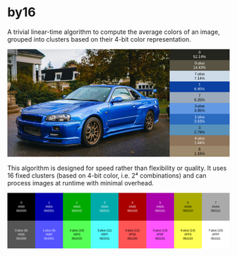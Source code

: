# by16

A trivial linear-time algorithm to compute the average colors of an image, grouped
into clusters based on their 4-bit color representation.

![example skyline r-34](./media/example-skyline-r-34.png)

This algorithm is designed for speed rather than flexibility or quality. It uses
16 fixed clusters (based on 4-bit color, i.e. 2⁴ combinations) and can process
images at runtime with minimal overhead.

![clusters chart](./media/clusters-chart.svg)
